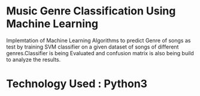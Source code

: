 # Music Genre Classification Using Machine Learning

Implemtation of Machine Learning Algorithms to predict Genre of songs as test by training SVM classifier
on a given dataset of songs of different genres.Classifier is being Evaluated and confusion matrix is also
being build to analyze the results.

# Technology Used : Python3 

